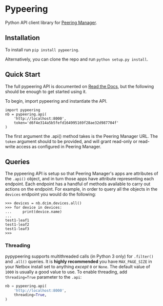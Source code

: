 # Pypeering
Python API client library for [Peering Manager](https://github.com/peering-manager/peering-manager).


## Installation

To install run `pip install pypeering`.

Alternatively, you can clone the repo and run `python setup.py install`.


## Quick Start

The full pypeering API is documented on [Read the Docs](https://peering-manager.readthedocs.io/en/stable/), but the following should be enough to get started using it.

To begin, import pypeering and instantiate the API.

```
import pypeering
nb = pypeering.api(
    'http://localhost:8000',
    token='d6f4e314a5b5fefd164995169f28ae32d987704f'
)
```

The first argument the .api() method takes is the Peering Manager URL. The `token` argument should to be provided, and will grant
read-only or read-write access as configured in Peering Manager.


## Queries

The pypeering API is setup so that Peering Manager's apps are attributes of the `.api()` object, and in turn those apps have attribute representing each endpoint. Each endpoint has a handful of methods available to carry out actions on the endpoint. For example, in order to query all the objects in the `devices` endpoint you would do the following:

```
>>> devices = nb.dcim.devices.all()
>>> for device in devices:
...     print(device.name)
...
test1-leaf1
test1-leaf2
test1-leaf3
>>>
```

### Threading

pypypeering supports multithreaded calls (in Python 3 only) for `.filter()` and `.all()` queries. It is **highly recommended** you have `MAX_PAGE_SIZE` in your Netbox install set to anything *except* `0` or `None`. The default value of `1000` is usually a good value to use. To enable threading, add `threading=True` parameter to the `.api`:

```python
nb = pypeering.api(
    'http://localhost:8000',
    threading=True,
)
```
